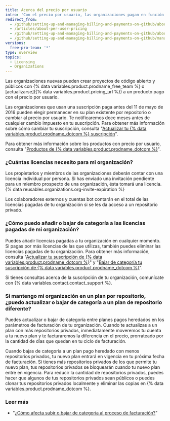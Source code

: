 ```yaml
---
title: Acerca del precio por usuario
intro: 'Con el precio por usuario, las organizaciones pagan en función del tamaño del equipo para acceder a la colaboración de avanzada y a las herramientas de administración para equipos, y opcionalmente, controles de seguridad, cumplimiento e implementación.'
redirect_from:
  - /github/setting-up-and-managing-billing-and-payments-on-github/about-per-user-pricing
  - /articles/about-per-user-pricing
  - /github/setting-up-and-managing-billing-and-payments-on-github/about-per-user-pricing
  - /github/setting-up-and-managing-billing-and-payments-on-github/managing-billing-for-your-github-account/about-per-user-pricing
versions:
  free-pro-team: '*'
type: overview
topics:
  - Licensing
  - Organizations
---
```


Las organizaciones nuevas pueden crear proyectos de código abierto y públicos con {% data variables.product.prodname_free_team %} o [actualizarse]({% data variables.product.pricing_url %}) a un producto pago con el precio por usuario.

Las organizaciones que usan una suscripción paga antes del 11 de mayo de 2016 pueden elegir permanecer en su plan existente por repositorio o cambiar al precio por usuario. Te notificaremos doce meses antes de cualquier cambio impuesto en tu suscripción. Para obtener más información sobre cómo cambiar tu suscripción, consulta "[Actualizar tu {% data variables.product.prodname_dotcom %} suscripción](/articles/upgrading-your-github-subscription)".

Para obtener más información sobre los productos con precio por usuario, consulta "[Productos de {% data variables.product.prodname_dotcom %}](/articles/githubs-products)".

### ¿Cuántas licencias necesito para mi organización?

Los propietarios y miembros de las organizaciones deberán contar con una licencia individual por persona. Si has enviado una invitación pendiente para un miembro prospecto de una organización, ésta tomará una licencia. {% data reusables.organizations.org-invite-expiration %}

Los colaboradores externos y cuentas bot contarán en el total de las licencias pagadas de tu organización si se les da acceso a un repositorio privado.

### ¿Cómo puedo añadir o bajar de categoría a las licencias pagadas de mi organización?

Puedes añadir licencias pagadas a tu organización en cualquier momento. Si pagas por más licencias de las que utilizas, también puedes eliminar las licencias pagadas de tu organización. Para obtener más información, consulta "[Actualizar tu suscripción de {% data variables.product.prodname_dotcom %}](/articles/upgrading-your-github-subscription)" y "[Bajar de categoría tu suscripción de {% data variables.product.prodname_dotcom %}](/articles/downgrading-your-github-subscription)".

Si tienes consultas acerca de la suscripción de tu organización, comunícate con {% data variables.contact.contact_support %}.

### Si mantengo mi organización en un plan por repositorio, ¿puedo actualizar o bajar de categoría a un plan de repositorio diferente?

Puedes actualizar o bajar de categoría entre planes pagos heredados en los parámetros de facturación de tu organización. Cuando te actualizas a un plan con más repositorios privados, inmediatamente moveremos tu cuenta a tu nuevo plan y te facturaremos la diferencia en el precio, prorrateado por la cantidad de días que quedan en tu ciclo de facturación.

Cuando bajas de categoría a un plan pago heredado con menos repositorios privados, tu nuevo plan entrará en vigencia en tu próxima fecha de facturación. Si tienes más repositorios privados de los que permite tu nuevo plan, tus repositorios privados se bloquearán cuando tu nuevo plan entre en vigencia. Para reducir la cantidad de repositorios privados, puedes hacer que algunos de tus repositorios privados sean públicos o puedes clonar tus repositorios privados localmente y eliminar las copias en {% data variables.product.prodname_dotcom %}.

### Leer más

- "[¿Cómo afecta subir o bajar de categoría al proceso de facturación?](/articles/how-does-upgrading-or-downgrading-affect-the-billing-process)"
